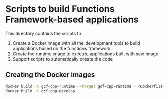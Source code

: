 # Scripts to build Functions Framework-based applications

This directory contains the scripts to

1. Create a Docker image with all the development tools to build applications based on the functions
   framework
1. Create the runtime image to execute applications built with said image
1. Support scripts to automatically create the code

## Creating the Docker images

```sh
docker build -t gcf-cpp-runtime --target gcf-cpp-runtime - <Dockerfile
docker build -t gcf-cpp-develop .
```
